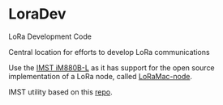 # LoraDev
LoRa Development Code


Central location for efforts to develop LoRa communications

Use the [IMST iM880B-L](http://www.wireless-solutions.de/products/radiomodules/im880b-l.html)
    as it has support for the open source implementation of a LoRa node, 
    called [LoRaMac-node](http://github.com/Lora-net/LoRaMac-node).

IMST utility based on this [repo](https://github.com/jonathanrcarter/imst-lora-node-utility).
